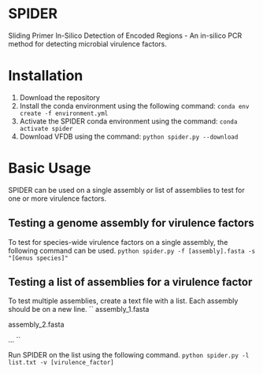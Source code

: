 # SPIDER
Sliding Primer In-Silico Detection of Encoded Regions - An in-silico PCR method for detecting microbial virulence factors.

# Installation
1. Download the repository
2. Install the conda environment using the following command:
`conda env create -f environment.yml`
3. Activate the SPIDER conda environment using the command:
`conda activate spider`
4. Download VFDB using the command:
`python spider.py --download` 

# Basic Usage
SPIDER can be used on a single assembly or list of assemblies to test for one or more virulence factors.

## Testing a genome assembly for virulence factors
To test for species-wide virulence factors on a single assembly, the following command can be used.
`python spider.py -f [assembly].fasta -s "[Genus species]"`

## Testing a list of assemblies for a virulence factor
To test multiple assemblies, create a text file with a list. Each assembly should be on a new line.
``
assembly_1.fasta

assembly_2.fasta

...
``

Run SPIDER on the list using the following command.
`python spider.py -l list.txt -v [virulence_factor]`